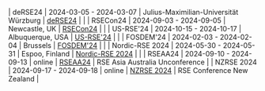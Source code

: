 | deRSE24 | 2024-03-05 - 2024-03-07 | Julius-Maximilian-Universität Würzburg | [deRSE24](https://events.hifis.net/event/994/) | |
| RSECon24 | 2024-09-03 - 2024-09-05 | Newcastle, UK | [RSECon24](https://rsecon24.society-rse.org/) | |
| US-RSE'24 | 2024-10-15 - 2024-10-17 | Albuquerque, USA | [US-RSE'24](https://us-rse.org/usrse24/) | |
| FOSDEM'24 | 2024-02-03 - 2024-02-04 | Brussels | [FOSDEM'24](https://archive.fosdem.org/2024/) | |
| Nordic-RSE 2024 | 2024-05-30 - 2024-05-31 | Espoo, Finland | [Nordic-RSE 2024](https://nordic-rse.org/events/2024-in-person-conference/) | |
| RSEAA24 | 2024-09-10 - 2024-09-13 | online | [RSEAA24](https://rseaa.org/) | RSE Asia Australia Unconference |
| NZRSE 2024 | 2024-09-17 - 2024-09-18 | online | [NZRSE 2024](https://www.rseconference.nz/) | RSE Conference New Zealand |
